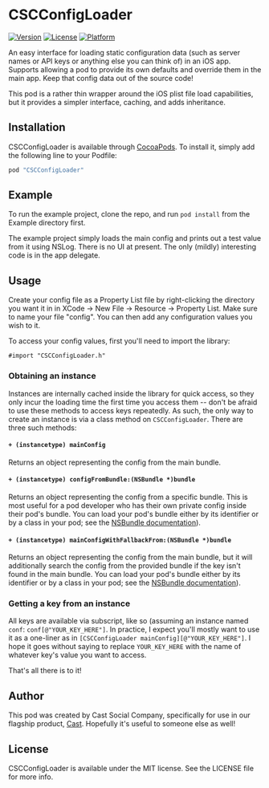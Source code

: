 # CSCConfigLoader

[![Version](https://img.shields.io/cocoapods/v/CSCConfigLoader.svg?style=flat)](http://cocoapods.org/pods/CSCConfigLoader)
[![License](https://img.shields.io/cocoapods/l/CSCConfigLoader.svg?style=flat)](http://cocoapods.org/pods/CSCConfigLoader)
[![Platform](https://img.shields.io/cocoapods/p/CSCConfigLoader.svg?style=flat)](http://cocoapods.org/pods/CSCConfigLoader)

An easy interface for loading static configuration data (such as server names or API keys or anything else you can think of) in an iOS app.  Supports allowing a pod to provide its own defaults and override them in the main app.  Keep that config data out of the source code!

This pod is a rather thin wrapper around the iOS plist file load capabilities, but it provides a simpler interface, caching, and adds inheritance.

## Installation

CSCConfigLoader is available through [CocoaPods](http://cocoapods.org). To install
it, simply add the following line to your Podfile:

```ruby
pod "CSCConfigLoader"
```

## Example

To run the example project, clone the repo, and run `pod install` from the Example directory first.

The example project simply loads the main config and prints out a test value from it using NSLog.  There is no UI at present.  The only (mildly) interesting code is in the app delegate.

## Usage

Create your config file as a Property List file by right-clicking the directory you want it in in XCode -> New File -> Resource -> Property List.  Make sure to name your file "config".  You can then add any configuration values you wish to it.

To access your config values, first you'll need to import the library:

```
#import "CSCConfigLoader.h"
```

### Obtaining an instance

Instances are internally cached inside the library for quick access, so they only incur the loading time the first time you access them -- don't be afraid to use these methods to access keys repeatedly.  As such, the only way to create an instance is via a class method on `CSCConfigLoader`.  There are three such methods:

#### `+ (instancetype) mainConfig`
Returns an object representing the config from the main bundle.

#### `+ (instancetype) configFromBundle:(NSBundle *)bundle`
Returns an object representing the config from a specific bundle.  This is most useful for a pod developer who has their own private config inside their pod's bundle.  You can load your pod's bundle either by its identifier or by a class in your pod; see the [NSBundle documentation](https://developer.apple.com/library/ios/documentation/Cocoa/Reference/Foundation/Classes/NSBundle_Class)).

#### `+ (instancetype) mainConfigWithFallbackFrom:(NSBundle *)bundle`
Returns an object representing the config from the main bundle, but it will additionally search the config from the provided bundle if the key isn't found in the main bundle.  You can load your pod's bundle either by its identifier or by a class in your pod; see the [NSBundle documentation](https://developer.apple.com/library/ios/documentation/Cocoa/Reference/Foundation/Classes/NSBundle_Class)).

### Getting a key from an instance
All keys are available via subscript, like so (assuming an instance named `conf`: `conf[@"YOUR_KEY_HERE"]`.  In practice, I expect you'll mostly want to use it as a one-liner as in `[CSCConfigLoader mainConfig][@"YOUR_KEY_HERE"]`.  I hope it goes without saying to replace `YOUR_KEY_HERE` with the name of whatever key's value you want to access.

That's all there is to it!

## Author

This pod was created by Cast Social Company, specifically for use in our flagship product, [Cast](http://castapp.io).  Hopefully it's useful to someone else as well!

## License

CSCConfigLoader is available under the MIT license. See the LICENSE file for more info.

